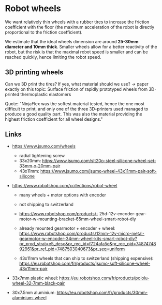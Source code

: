 # Robot wheels

We want relatively thin wheels with a rubber tires to increase the friction coefficient with the floor (the maximum acceleration of the robot is directly proportional to the friction coefficient).

We estimate that the ideal wheels dimension are around **25-30mm diameter and 10mm thick**. Smaller wheels allow for a better reactivity of the robot, but the risk is that the maximal robot speed is smaller and can be reached quickly, hence limiting the robot speed.

## 3D printing wheels

Can we 3D print the tires? If yes, what material should we use? -> paper exactly on this topic: Surface friction of rapidly prototyped wheels from 3D-printed thermoplastic elastomers

Quote: "NinjaFlex was the softest material tested, hence the one most difficult to print, and only one of the three 3D-printers used managed to produce a good quality part. This was also the material providing the highest friction coefficient for all wheel designs."

## Links

- https://www.jsumo.com/wheels
  - radial tightening screw
  - 33x20mm: https://www.jsumo.com/slt20p-steel-silicone-wheel-set-33mm-x-20mm-pair
  - 43x11mm: https://www.jsumo.com/jsumo-wheel-43x11mm-pair-soft-silicone
- https://www.robotshop.com/collections/robot-wheel

  - many wheels + motor options with encoder
  - not shipping to switzerland
  - https://www.robotshop.com/products/- 25d-12v-encoder-gear-motor-w-mounting-bracket-65mm-wheel-smart-robot-diy
  - already mounted gearmotor + encoder + wheel: https://www.robotshop.com/products/12mm-12v-micro-metal-gearmotor-w-encoder-34mm-wheel-kits-smart-robot-diy?pr_prod_strat=e5_desc&pr_rec_id=f724afa5e&pr_rec_pid=7487474892961&pr_ref_pid=7487503040673&pr_seq=uniform

  - 43x11mm wheels that can ship to switzerland (shipping expensive): https://eu.robotshop.com/fr/products/jsumo-soft-silicone-wheel-43x11mm-pair

- 33x7mm plastic wheel: https://eu.robotshop.com/fr/products/pololu-wheel-32-7mm-black-pair
- 30x7.5mm aluminium: https://eu.robotshop.com/fr/products/30mm-aluminium-wheel

